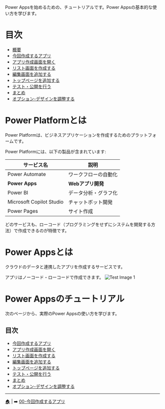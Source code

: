 Power Appsを始めるための、チュートリアルです。Power Appsの基本的な使い方を学びます。

# 目次
* [概要](./README.md)
* [今回作成するアプリ](./00-app-image.md)
* [アプリ作成画面を開く](./01-access-powerapps.md)
* [リスト画面を作成する](./02-createlist.md)
* [編集画面を追加する](./03-createedit.md)
* [トップページを追加する](./04-createstartpage.md)
* [テスト・公開を行う](./05-test-publish.md)
* [まとめ](./06-summary.md)
* [オプション-デザインを調整する](./op-design.md)

# Power Platformとは
Power Platformは、ビジネスアプリケーションを作成するためのプラットフォームです。

Power Platformには、以下の製品が含まれています:

| サービス名  | 説明 |
| ------------- | ------------- |
| Power Automate | ワークフローの自動化 |
| **Power Apps** | **Webアプリ開発** |
| Power BI | データ分析・グラフ化 |
| Microsoft Copilot Studio | チャットボット開発 |
| Power Pages | サイト作成 |

どのサービスも、ローコード（プログラミングをせずにシステムを開発する方法）で作成できるのが特徴です。

# Power Appsとは
クラウドのデータと連携したアプリを作成するサービスです。

アプリはノーコード・ローコードで作成できます。
![Test Image 1](image/01.png)

# Power Appsのチュートリアル
次のページから、実際のPower Appsの使い方を学びます。

## 目次
* [今回作成するアプリ](./00-app-image.md)
* [アプリ作成画面を開く](./01-access-powerapps.md)
* [リスト画面を作成する](./02-createlist.md)
* [編集画面を追加する](./03-createedit.md)
* [トップページを追加する](./04-createstartpage.md)
* [テスト・公開を行う](./05-test-publish.md)
* [まとめ](./06-summary.md)
* [オプション-デザインを調整する](./op-design.md)

---
 [🏠](./README.md) | ➡️ [00-今回作成するアプリ](./00-app-image.md)




